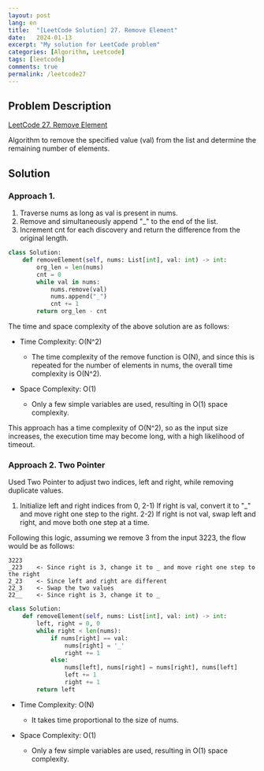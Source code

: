 ```yaml
---
layout: post
lang: en
title:  "[LeetCode Solution] 27. Remove Element"
date:   2024-01-13
excerpt: "My solution for LeetCode problem"
categories: [Algorithm, Leetcode]
tags: [leetcode]
comments: true
permalink: /leetcode27
---
```


## Problem Description
[LeetCode 27. Remove Element](https://leetcode.com/problems/remove-element/description/?envType=study-plan-v2&envId=top-interview-150)

Algorithm to remove the specified value (val) from the list and determine the remaining number of elements.

## Solution
### Approach 1.
1) Traverse nums as long as val is present in nums.
2) Remove and simultaneously append "_" to the end of the list.
3) Increment cnt for each discovery and return the difference from the original length.

```python
class Solution:
    def removeElement(self, nums: List[int], val: int) -> int:
        org_len = len(nums)
        cnt = 0
        while val in nums:
            nums.remove(val)
            nums.append("_")
            cnt += 1
        return org_len - cnt
```

The time and space complexity of the above solution are as follows:

* Time Complexity: O(N^2)
  - The time complexity of the remove function is O(N), and since this is repeated for the number of elements in nums, the overall time complexity is O(N^2).

* Space Complexity: O(1)
  - Only a few simple variables are used, resulting in O(1) space complexity.

This approach has a time complexity of O(N^2), so as the input size increases, the execution time may become long, with a high likelihood of timeout.

### Approach 2. Two Pointer
Used Two Pointer to adjust two indices, left and right, while removing duplicate values.
1) Initialize left and right indices from 0,
2-1) If right is val, convert it to "_" and move right one step to the right.
2-2) If right is not val, swap left and right, and move both one step at a time.

Following this logic, assuming we remove 3 from the input 3223, the flow would be as follows:
```
3223
_223    <- Since right is 3, change it to _ and move right one step to the right
2_23    <- Since left and right are different
22_3    <- Swap the two values
22__    <- Since right is 3, change it to _
```
```python
class Solution:
    def removeElement(self, nums: List[int], val: int) -> int:
        left, right = 0, 0
        while right < len(nums):
            if nums[right] == val:
                nums[right] = '_'
                right += 1
            else: 
                nums[left], nums[right] = nums[right], nums[left]
                left += 1 
                right += 1
        return left
```

* Time Complexity: O(N)
  - It takes time proportional to the size of nums.

* Space Complexity: O(1)
  - Only a few simple variables are used, resulting in O(1) space complexity.